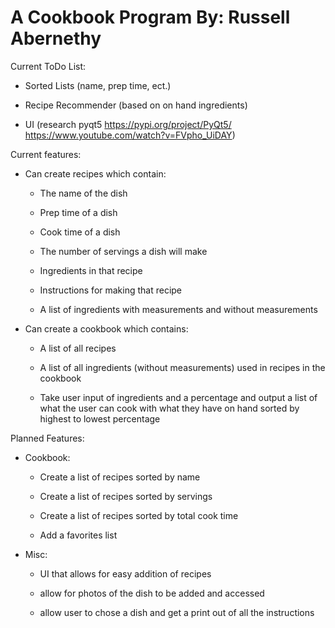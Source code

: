 # A Cookbook Program By: Russell Abernethy

Current ToDo List:
- Sorted Lists (name, prep time, ect.)

- Recipe Recommender (based on on hand ingredients)

- UI (research pyqt5 https://pypi.org/project/PyQt5/
https://www.youtube.com/watch?v=FVpho_UiDAY)

Current features:

  - Can create recipes which contain:

    - The name of the dish
  
    - Prep time of a dish
  
    - Cook time of a dish
  
    - The number of servings a dish will make
  
    - Ingredients in that recipe
  
    - Instructions for making that recipe
  
    - A list of ingredients with measurements and without measurements
  
- Can create a cookbook which contains:

  - A list of all recipes
  
  - A list of all ingredients (without measurements) used in recipes in the cookbook
  
  - Take user input of ingredients and a percentage and output a list of what the user can cook with what they have on hand sorted by highest to lowest percentage 
  
Planned Features:
  
- Cookbook:

  - Create a list of recipes sorted by name
  
  - Create a list of recipes sorted by servings
  
  - Create a list of recipes sorted by total cook time
  
  - Add a favorites list
  
  
- Misc:

  - UI that allows for easy addition of recipes
  
  - allow for photos of the dish to be added and accessed
  
  - allow user to chose a dish and get a print out of all the instructions
